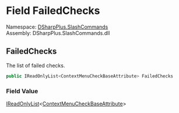 # Field FailedChecks

Namespace: [DSharpPlus.SlashCommands](DSharpPlus.SlashCommands.md)  
Assembly: DSharpPlus.SlashCommands.dll

## <a id="DSharpPlus_SlashCommands_ContextMenuExecutionChecksFailedException_FailedChecks"></a>FailedChecks

The list of failed checks.

```csharp
public IReadOnlyList<ContextMenuCheckBaseAttribute> FailedChecks
```

### Field Value

[IReadOnlyList](https://learn.microsoft.com/dotnet/api/system.collections.generic.ireadonlylist\-1)<[ContextMenuCheckBaseAttribute](DSharpPlus.SlashCommands.ContextMenuCheckBaseAttribute.md)\>

